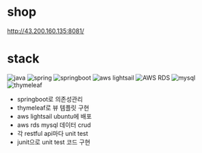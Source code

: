 # shop

http://43.200.160.135:8081/

# stack
![java](https://img.shields.io/badge/java-3670A0?style=for-the-badge&logo=java&logoColor=ffdd54)
![spring](https://img.shields.io/badge/spring-6DB33F1.svg?style=for-the-badge&logo=spring&logoColor=white)
![springboot](https://img.shields.io/badge/springboot-6DB33F.svg?style=for-the-badge&logo=springboot&logoColor=white)
![aws lightsail](https://img.shields.io/badge/aws%20lightsail-FF9900.svg?style=for-the-badge&logo=aws-lightsail&logoColor=white)
![AWS RDS](https://img.shields.io/badge/AWS%20RDS-%23FF9900.svg?style=for-the-badge&logo=amazon-rds&logoColor=white)
![mysql](https://img.shields.io/badge/mysql-4479A1.svg?style=for-the-badge&logo=mysql&logoColor=white)
![thymeleaf](https://img.shields.io/badge/thymeleaf-005F0F.svg?style=for-the-badge&logo=thymeleaf&logoColor=white)

* springboot로 의존성관리
* thymeleaf로 뷰 템플릿 구현
* aws lightsail ubuntu에 배포
* aws rds mysql 데이터 crud
* 각 restful api마다 unit test 
* junit으로 unit test 코드 구현
